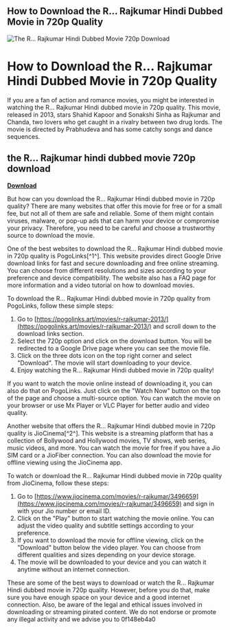 ## How to Download the R... Rajkumar Hindi Dubbed Movie in 720p Quality

 
![The R... Rajkumar Hindi Dubbed Movie 720p Download](https://encrypted-tbn1.gstatic.com/images?q=tbn:ANd9GcRfZ4Cc9y0OleHr-qgpoG8-MNMis1YJdkXW2UebBr1CWymcIFJ7OnmA92fS)

 
# How to Download the R... Rajkumar Hindi Dubbed Movie in 720p Quality
 
If you are a fan of action and romance movies, you might be interested in watching the R... Rajkumar Hindi dubbed movie in 720p quality. This movie, released in 2013, stars Shahid Kapoor and Sonakshi Sinha as Rajkumar and Chanda, two lovers who get caught in a rivalry between two drug lords. The movie is directed by Prabhudeva and has some catchy songs and dance sequences.
 
## the R... Rajkumar hindi dubbed movie 720p download


[**Download**](https://www.google.com/url?q=https%3A%2F%2Fblltly.com%2F2tKDSQ&sa=D&sntz=1&usg=AOvVaw2RR2OEdScBry1GsHjMD9SM)

 
But how can you download the R... Rajkumar Hindi dubbed movie in 720p quality? There are many websites that offer this movie for free or for a small fee, but not all of them are safe and reliable. Some of them might contain viruses, malware, or pop-up ads that can harm your device or compromise your privacy. Therefore, you need to be careful and choose a trustworthy source to download the movie.
 
One of the best websites to download the R... Rajkumar Hindi dubbed movie in 720p quality is PogoLinks[^1^]. This website provides direct Google Drive download links for fast and secure downloading and free online streaming. You can choose from different resolutions and sizes according to your preference and device compatibility. The website also has a FAQ page for more information and a video tutorial on how to download movies.
 
To download the R... Rajkumar Hindi dubbed movie in 720p quality from PogoLinks, follow these simple steps:
 
1. Go to [https://pogolinks.art/movies/r-rajkumar-2013/](https://pogolinks.art/movies/r-rajkumar-2013/) and scroll down to the download links section.
2. Select the 720p option and click on the download button. You will be redirected to a Google Drive page where you can see the movie file.
3. Click on the three dots icon on the top right corner and select "Download". The movie will start downloading to your device.
4. Enjoy watching the R... Rajkumar Hindi dubbed movie in 720p quality!

If you want to watch the movie online instead of downloading it, you can also do that on PogoLinks. Just click on the "Watch Now" button on the top of the page and choose a multi-source option. You can watch the movie on your browser or use Mx Player or VLC Player for better audio and video quality.
 
Another website that offers the R... Rajkumar Hindi dubbed movie in 720p quality is JioCinema[^2^]. This website is a streaming platform that has a collection of Bollywood and Hollywood movies, TV shows, web series, music videos, and more. You can watch the movie for free if you have a Jio SIM card or a JioFiber connection. You can also download the movie for offline viewing using the JioCinema app.
 
To watch or download the R... Rajkumar Hindi dubbed movie in 720p quality from JioCinema, follow these steps:

1. Go to [https://www.jiocinema.com/movies/r-rajkumar/3496659](https://www.jiocinema.com/movies/r-rajkumar/3496659) and sign in with your Jio number or email ID.
2. Click on the "Play" button to start watching the movie online. You can adjust the video quality and subtitle settings according to your preference.
3. If you want to download the movie for offline viewing, click on the "Download" button below the video player. You can choose from different qualities and sizes depending on your device storage.
4. The movie will be downloaded to your device and you can watch it anytime without an internet connection.

These are some of the best ways to download or watch the R... Rajkumar Hindi dubbed movie in 720p quality. However, before you do that, make sure you have enough space on your device and a good internet connection. Also, be aware of the legal and ethical issues involved in downloading or streaming pirated content. We do not endorse or promote any illegal activity and we advise you to
 0f148eb4a0
